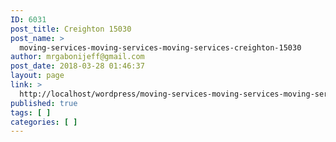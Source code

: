 ```yaml
---
ID: 6031
post_title: Creighton 15030
post_name: >
  moving-services-moving-services-moving-services-creighton-15030
author: mrgabonijeff@gmail.com
post_date: 2018-03-28 01:46:37
layout: page
link: >
  http://localhost/wordpress/moving-services-moving-services-moving-services-creighton-15030/
published: true
tags: [ ]
categories: [ ]
---
```

